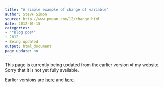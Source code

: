 ```yaml
---
title: "A simple example of change of variable"
author: Steve Simon
source: http://www.pmean.com/12/change.html
date: 2012-05-15
categories:
- "*Blog post"
- 2012
- Being updated
output: html_document
page_update: no
---
```


This page is currently being updated from the earlier version of my website. Sorry that it is not yet fully available.

<!---More--->

Earlier versions are [here][sim1] and [here][sim2].
 
[sim1]: http://www.pmean.com/12/change.html
[sim2]: http://new.pmean.com/change-of-variable/
